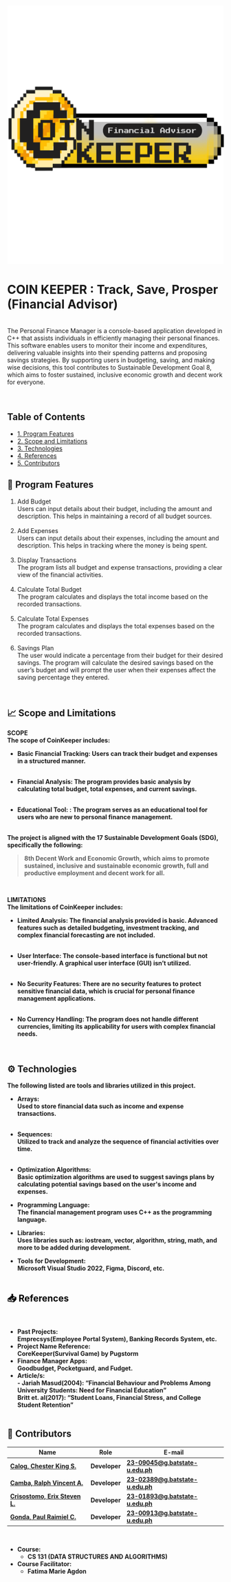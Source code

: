 <p align = "center">
  <img src = "logo.png" width = "600" height = "600" alt="LogoInsert"> 
</p>

# COIN KEEPER : Track, Save, Prosper (Financial Advisor)
<br> The Personal Finance Manager is a console-based application developed in C++ that assists individuals in efficiently managing their personal finances. This software enables users to monitor their income and expenditures, delivering valuable insights into their spending patterns and proposing savings strategies. By supporting users in budgeting, saving, and making wise decisions, this tool contributes to Sustainable Development Goal 8, which aims to foster sustained, inclusive economic growth and decent work for everyone. 

<br>

## Table of Contents
-  [1. Program Features](#proj-feat)
-  [2. Scope and Limitations](#scop)
-  [3. Technologies](#tech-stacks)
-  [4. References](#db) 
-  [5. Contributors](#contrib) 

## <a id = "proj-feat"> 🎯 Program Features </a> <br>
1.  Add Budget <br> Users can input details about their budget, including the amount and description. This helps in maintaining a record of all budget sources. <br><br>
2.  Add Expenses <br> Users can input details about their expenses, including the amount and description. This helps in tracking where the money is being spent. <br><br>
3.  Display Transactions <br> The program lists all budget and expense transactions, providing a clear view of the financial activities.<br><br>
4.  Calculate Total Budget <br> The program calculates and displays the total income based on the recorded transactions. <br><br>
5.  Calculate Total Expenses <br> The program calculates and displays the total expenses based on the recorded transactions. <br><br>
6.  Savings Plan <br> The user would indicate a percentage from their budget for their desired savings. The program will calculate the desired savings based on the user’s budget and will prompt the user when their expenses affect the saving percentage they entered. <br>

 <br>
 
##  <a id = "scop"> 📈 Scope and Limitations </a><br>

<b>SCOPE<b><br>
The scope of CoinKeeper includes: <br>

- <b>Basic Financial Tracking: </b> Users can track their budget and expenses in a structured manner. <br><br>

- <b>Financial Analysis: </b> The program provides basic analysis by calculating total budget, total expenses, and current savings. <br><br>

- <b>Educational Tool: </b>: The program serves as an educational tool for users who are new to personal finance management. <br><br>

The project is aligned with the 17 Sustainable Development Goals (SDG), specifically the following:

> 8th Decent Work and Economic Growth, which aims to promote sustained, inclusive and sustainable economic growth, full and productive employment and decent work for all.  <br>
<br>

<b>LIMITATIONS<b><br>
The limitations of CoinKeeper includes: <br>

- <b>Limited Analysis: </b> The financial analysis provided is basic. Advanced features such as detailed budgeting, investment tracking, and complex financial forecasting are not included. <br><br>

- <b>User Interface: </b> The console-based interface is functional but not user-friendly. A graphical user interface (GUI) isn’t utilized. <br><br>

- <b>No Security Features: </b> There are no security features to protect sensitive financial data, which is crucial for personal finance management applications. <br><br>

- <b>No Currency Handling: </b> The program does not handle different currencies, limiting its applicability for users with complex financial needs. <br>

<br>

##  <a id = "tech-stacks"> ⚙️ Technologies </a><br>

The following listed are tools and libraries utilized in this project. <br>
- <b>Arrays: </b> <br> Used to store financial data such as income and expense transactions.  <br><br>

- <b>Sequences: </b><br> Utilized to track and analyze the sequence of financial activities over time. <br><br>

- <b>Optimization Algorithms: </b><br> Basic optimization algorithms are used to suggest savings plans by calculating potential savings based on the user's income and expenses. <br>
- <b>Programming Language: </b><br> The financial management program uses C++ as the programming language. <br>
- <b>Libraries: </b><br> Uses libraries such as: iostream, vector, algorithm, string, math, and more to be added during development. <br>
- <b>Tools for Development: </b><br> Microsoft Visual Studio 2022, Figma, Discord, etc. <br><br>

## <span style="color: black;" id="db"> 📥 References </span>
<br>

- <b>Past Projects: </b><br> Emprecsys(Employee Portal System), Banking Records System, etc. <br>
- <b>Project Name Reference: </b><br> CoreKeeper(Survival Game) by Pugstorm <br>
- <b>Finance Manager Apps: </b><br> Goodbudget, Pocketguard, and Fudget. <br>
- <b>Article/s:  </b><br>- Jariah Masud(2004): “Financial Behaviour and Problems Among University Students: Need for Financial Education” <br>
Britt et. al(2017): “Student Loans, Financial Stress, and College Student Retention”
 <br><br>


##  <a id = "contrib"> 👷‍ Contributors </a> <br>

| Name | Role | E-mail | 
| --- | --- | --- | 
| <a href = "[https://github.com/DanielleZiac](https://github.com/ChesterCalog)">Calog, Chester King S.</a> | Developer |23-09045@g.batstate-u.edu.ph |   
| <a href = "[https://github.com/LanceAndrei04](https://github.com/CambaRalphVincent-23-02389)">Camba, Ralph Vincent A. </a>|  Developer  | 23-02389@g.batstate-u.edu.ph |  
| <a href = "[https://github.com/AeronEvangelista](https://github.com/ErixCrisostomo)">Crisostomo, Erix Steven L.</a>| Developer | 23-01893@g.batstate-u.edu.ph | 
| <a href = "[https://github.com/T>](https://github.com/Paul-Raimiel-Gonda)">Gonda, Paul Raimiel C. </a>| Developer | 23-00913@g.batstate-u.edu.ph | 

<br>

- Course:
  - CS 131 (DATA STRUCTURES AND ALGORITHMS)
- Course Facilitator:
  - Fatima Marie Agdon
